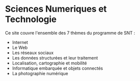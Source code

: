 # Sciences Numeriques et Technologie

Ce site couvre l'ensemble des 7 thèmes du programme de SNT :

- Internet
- Le Web
- Les réseaux sociaux
- Les données structurées et leur traitement
- Localisation, cartographie et mobilité
- Informatique embarquée et objets connectés
- La photographie numérique

